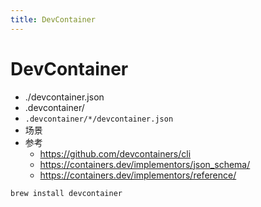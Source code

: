 ```yaml
---
title: DevContainer
---
```


# DevContainer

- ./devcontainer.json
- .devcontainer/
- `.devcontainer/*/devcontainer.json`
- 场景
- 参考
  - https://github.com/devcontainers/cli
  - https://containers.dev/implementors/json_schema/
  - https://containers.dev/implementors/reference/


```bash
brew install devcontainer
```
